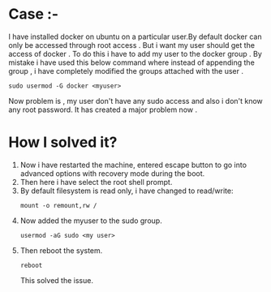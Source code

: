 # Case :- 
I have installed docker on ubuntu on a particular user.By default docker can only be accessed through root access . But i want my user should get the access of docker . 
To do this i have to add my user to the docker group . By mistake i have used this below command where instead of appending the group , i have completely modified the groups attached with 
the user . 
```
sudo usermod -G docker <myuser>
```
Now problem is , my user don't have any sudo access and also i don't know any root password. It has created a major problem now .

# How I solved it?

1. Now i have restarted the machine, entered escape button to go into advanced options with recovery mode during the boot.
2. Then here i have select the root shell prompt.
3. By default filesystem is read only, i have changed to read/write:
   ```
   mount -o remount,rw /
   ```
4. Now added the myuser to the sudo group.
   ```
   usermod -aG sudo <my user>
   ```
5. Then reboot the system.
   ```
   reboot
   ```
   This solved the issue.
